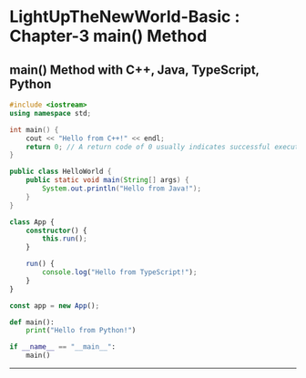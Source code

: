# LightUpTheNewWorld-Basic : Chapter-3 main() Method

## main() Method with C++, Java, TypeScript, Python
```cpp
#include <iostream>
using namespace std;

int main() {
    cout << "Hello from C++!" << endl;
    return 0; // A return code of 0 usually indicates successful execution
}
```

```java
public class HelloWorld {
    public static void main(String[] args) {
        System.out.println("Hello from Java!");
    }
}
```

```typescript
class App {
    constructor() {
        this.run();
    }

    run() {
        console.log("Hello from TypeScript!");
    }
}

const app = new App();
```

```python
def main():
    print("Hello from Python!")

if __name__ == "__main__":
    main()
```

---